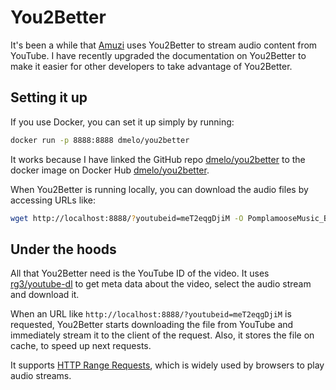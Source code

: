 

# You2Better

It's been a while that [Amuzi](http://amuzi.me) uses You2Better to stream audio
content from YouTube. I have recently upgraded the documentation on You2Better
to make it easier for other developers to take advantage of You2Better.

Setting it up
-------------

If you use Docker, you can set it up simply by running:

```bash
docker run -p 8888:8888 dmelo/you2better
```

It works because I have linked the GitHub repo
[dmelo/you2better](https://github.com/dmelo/you2better) to the docker image
on Docker Hub [dmelo/you2better](https://hub.docker.com/r/dmelo/you2better/).

When You2Better is running locally, you can download the audio files by
accessing URLs like:

```bash
wget http://localhost:8888/?youtubeid=meT2eqgDjiM -O PomplamooseMusic_Beat_it.m4a
```

Under the hoods
---------------

All that You2Better need is the YouTube ID of the video. It uses
[rg3/youtube-dl](https://github.com/rg3/youtube-dl) to get meta data about the
video, select the audio stream and download it.

When an URL like `http://localhost:8888/?youtubeid=meT2eqgDjiM` is requested,
You2Better starts downloading the file from YouTube and immediately stream it
to the client of the request. Also, it stores the file on cache, to speed up
next requests.

It supports [HTTP Range Requests](https://tools.ietf.org/html/rfc7233), which
is widely used by browsers to play audio streams.

